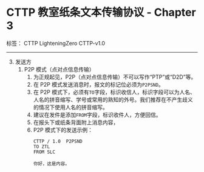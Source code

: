 # CTTP 教室纸条文本传输协议 - Chapter 3

标签： CTTP LighteningZero CTTP-v1.0

---

3. 发送方
    1. P2P 模式（点对点信息传输）
        1. 为正规起见，P2P（点对点信息传输）不可以写作“PTP”或“D2D”等。
        2. 在 P2P 模式发送消息时，报文的标记位必须为`P2PSND`。
        3. 在 P2P 模式下，必须有`TO`字段，标识收信人，标识字段可以为人名、人名的拼音缩写、学号或常用的熟知的外号。我们推荐在不产生歧义的情况下使用人名的拼音缩写。
        4. 建议在发件是添加`FROM`字段，标识收件人，方便回信。
        5. 在报头下或纸条背面附上消息内容，
        6. P2P 模式下的发送示例：
            ```text
            CTTP / 1.0  P2PSND
            TO ZTL
            FROM SLC

            你好，这是内容。
            ```